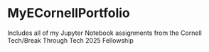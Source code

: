# MyECornellPortfolio
Includes all of my Jupyter Notebook assignments from the Cornell Tech/Break Through Tech 2025 Fellowship
